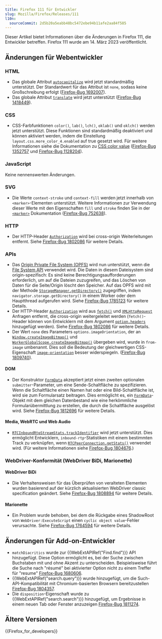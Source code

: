 ```yaml
---
title: Firefox 111 für Entwickler
slug: Mozilla/Firefox/Releases/111
l10n:
  sourceCommit: 2d5b20a5eabb48bc5472ebe94b11afe2aa84f585
---
```


Dieser Artikel bietet Informationen über die Änderungen in Firefox 111, die Entwickler betreffen. Firefox 111 wurde am 14. März 2023 veröffentlicht.

## Änderungen für Webentwickler

### HTML

- Das globale Attribut [`autocapitalize`](/de/docs/Web/HTML/Reference/Global_attributes/autocapitalize) wird jetzt standardmäßig unterstützt. Der Standardwert für das Attribut ist `none`, sodass keine Großschreibung erfolgt ([Firefox-Bug 1692007](https://bugzil.la/1692007)).
- Das globale Attribut [`translate`](/de/docs/Web/HTML/Reference/Global_attributes/translate) wird jetzt unterstützt ([Firefox-Bug 1418449](https://bugzil.la/1418449)).

### CSS

- CSS-Farbfunktionen `color()`, `lab()`, `lch()`, `oklab()` und `oklch()` werden jetzt unterstützt.
  Diese Funktionen sind standardmäßig deaktiviert und können aktiviert werden, indem die Einstellung `layout.css.more_color_4.enabled` auf true gesetzt wird.
  Für weitere Informationen siehe die Dokumentation zu [CSS color value](/de/docs/Web/CSS/color_value) ([Firefox-Bug 1352757](https://bugzil.la/1352757) und [Firefox-Bug 1128204](https://bugzil.la/1128204)).

### JavaScript

Keine nennenswerten Änderungen.

### SVG

- Die Werte `context-stroke` und `context-fill` werden jetzt innerhalb von `<marker>`-Elementen unterstützt.
  Weitere Informationen zur Verwendung dieser Werte mit den Eigenschaften `fill` und `stroke` finden Sie in der [`<marker>`](/de/docs/Web/SVG/Reference/Element/marker) Dokumentation ([Firefox-Bug 752638](https://bugzil.la/752638)).

### HTTP

- Der HTTP-Header [`Authorization`](/de/docs/Web/HTTP/Reference/Headers/Authorization) wird bei cross-origin Weiterleitungen entfernt.
  Siehe [Firefox-Bug 1802086](https://bugzil.la/1802086) für weitere Details.

### APIs

- Das [Origin Private File System (OPFS)](/de/docs/Web/API/File_System_API/Origin_private_file_system) wird nun unterstützt, wenn die [File System API](/de/docs/Web/API/File_System_API) verwendet wird.
  Die Daten in diesem Dateisystem sind origin-spezifisch: Es sind keine Berechtigungsaufforderungen erforderlich, um auf die Dateien zuzugreifen, und das Löschen von Daten für die Seite/Origin löscht den Speicher.
  Auf das OPFS wird mit der Methode [`StorageManager.getDirectory()`](/de/docs/Web/API/StorageManager/getDirectory) zugegriffen, indem `navigator.storage.getDirectory()` in einem Worker oder dem Hauptthread aufgerufen wird.
  Siehe [Firefox-Bug 1785123](https://bugzil.la/1785123) für weitere Details.
- Der HTTP-Header [`Authorization`](/de/docs/Web/HTTP/Reference/Headers/Authorization) wird aus [`fetch()`](/de/docs/Web/API/Window/fetch) und [`XMLHttpRequest`](/de/docs/Web/API/XMLHttpRequest) Anfragen entfernt, die cross-origin weitergeleitet werden (`fetch()`-Header können von Entwicklern mit dem Argument [`option.headers`](/de/docs/Web/API/RequestInit#headers) hinzugefügt werden).
  Siehe [Firefox-Bug 1802086](https://bugzil.la/1802086) für weitere Details.
- Der Wert `none` des Parameters `options.imageOrientation`, der an [`Window.createImageBitmap()`](/de/docs/Web/API/Window/createImageBitmap) und [`WorkerGlobalScope.createImageBitmap()`](/de/docs/Web/API/WorkerGlobalScope/createImageBitmap) übergeben wird, wurde in `from-image` umbenannt.
  Dies soll die Bedeutung der gleichwertigen CSS-Eigenschaft [`image-orientation`](/de/docs/Web/CSS/image-orientation) besser widerspiegeln. ([Firefox-Bug 1809740](https://bugzil.la/1809740)).

#### DOM

- Der Konstruktor [`FormData`](/de/docs/Web/API/FormData) akzeptiert jetzt einen zweiten optionalen `submitter`-Parameter, um eine Sende-Schaltfläche zu spezifizieren. Wenn die Schaltfläche einen Namen hat oder eine Bild-Schaltfläche ist, wird sie zum Formularsatz beitragen. Dies ermöglicht es, ein [`FormData`](/de/docs/Web/API/FormData)-Objekt mit dem gleichen Datenbestand wie eine herkömmliche Formularübermittlung zu erstellen, die durch die Schaltfläche ausgelöst wird. Siehe [Firefox-Bug 1812696](https://bugzil.la/1812696) für weitere Details.

#### Media, WebRTC und Web Audio

- [`RTCInboundRtpStreamStats.trackIdentifier`](/de/docs/Web/API/RTCInboundRtpStreamStats#trackidentifier) wird jetzt unterstützt.
  Dies ermöglicht Entwicklern, `inbound-rtp`-Statistiken mit einem bestimmten Track zu verknüpfen, wenn [`RTCPeerConnection.getStats()`](/de/docs/Web/API/RTCPeerConnection/getStats) verwendet wird.
  (Für weitere Informationen siehe [Firefox-Bug 1804676](https://bugzil.la/1804676).)

### WebDriver-Konformität (WebDriver BiDi, Marionette)

#### WebDriver BiDi

- Die Verhaltensweisen für das Überprüfen von veralteten Elementen wurden basierend auf der kürzlich aktualisierten WebDriver classic specification geändert. Siehe [Firefox-Bug 1808894](https://bugzil.la/1808894) für weitere Details.

#### Marionette

- Ein Problem wurde behoben, bei dem die Rückgabe eines ShadowRoot von `WebDriver:ExecuteScript` einen `cyclic object value`-Fehler verursachte. Siehe [Firefox-Bug 1764594](https://bugzil.la/1764594) für weitere Details.

## Änderungen für Add-on-Entwickler

- `matchDiacritics` wurde zur {{WebExtAPIRef("Find.find")}} API hinzugefügt. Diese Option ermöglicht es, bei der Suche zwischen Buchstaben mit und ohne Akzent zu unterscheiden. Beispielsweise führt die Suche nach "résumé" bei aktivierter Option nicht zu einem Treffer für "resume" [Firefox-Bug 1680606](https://bugzil.la/1680606).
- {{WebExtAPIRef("search.query")}} wurde hinzugefügt, um die Such-API-Kompatibilität mit Chromium-basierten Browsern bereitzustellen [Firefox-Bug 1804357](https://bugzil.la/1804357).
- Die `disposition`-Eigenschaft wurde zu {{WebExtAPIRef("search.search")}} hinzugefügt, um Ergebnisse in einem neuen Tab oder Fenster anzuzeigen [Firefox-Bug 1811274](https://bugzil.la/1811274).

## Ältere Versionen

{{Firefox_for_developers}}
